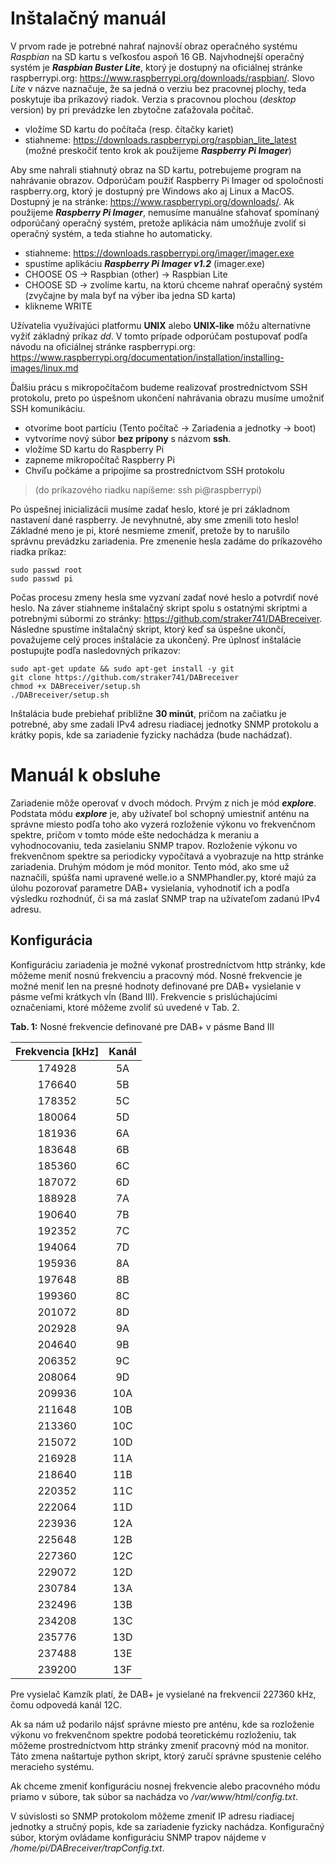 # Inštalačný manuál
V prvom rade je potrebné nahrať najnovší obraz operačného systému *Raspbian* na SD kartu s veľkosťou aspoň 16 GB. Najvhodnejší operačný systém je ***Raspbian Buster Lite***, ktorý je dostupný na oficiálnej stránke raspberrypi.org: https://www.raspberrypi.org/downloads/raspbian/. Slovo *Lite* v názve naznačuje, že sa jedná o verziu bez pracovnej plochy, teda poskytuje iba príkazový riadok. Verzia s pracovnou plochou (*desktop* version) by pri prevádzke len zbytočne zaťažovala počítač.
* vložíme SD kartu do počítača (resp. čítačky kariet)
* stiahneme: https://downloads.raspberrypi.org/raspbian_lite_latest
(možné preskočiť tento krok ak použijeme ***Raspberry Pi Imager***)

Aby sme nahrali stiahnutý obraz na SD kartu, potrebujeme program na nahrávanie obrazov. Odporúčam použiť Raspberry Pi Imager od spoločnosti raspberry.org, ktorý je dostupný pre Windows ako aj Linux a MacOS. Dostupný je na stránke: https://www.raspberrypi.org/downloads/. Ak použijeme ***Raspberry Pi Imager***, nemusíme manuálne sťahovať spomínaný odporúčaný operačný systém, pretože aplikácia nám umožňuje zvoliť si operačný systém, a teda stiahne ho automaticky.
* stiahneme: https://downloads.raspberrypi.org/imager/imager.exe 
* spustíme aplikáciu ***Raspberry Pi Imager v1.2*** (imager.exe)
* CHOOSE OS → Raspbian (other) → Raspbian Lite
* CHOOSE SD → zvolíme kartu, na ktorú chceme nahrať operačný systém (zvyčajne by mala byť na výber iba jedna SD karta)
* klikneme WRITE

Užívatelia využívajúci platformu **UNIX** alebo **UNIX-like** môžu alternatívne vyžiť základný príkaz *dd*. V tomto prípade odporúčam postupovať podľa návodu na oficiálnej stránke raspberrypi.org: https://www.raspberrypi.org/documentation/installation/installing-images/linux.md 

Ďalšiu prácu s mikropočítačom budeme realizovať prostredníctvom SSH protokolu, preto po úspešnom ukončení nahrávania obrazu musíme umožniť SSH komunikáciu. 
* otvoríme boot partíciu (Tento počítač → Zariadenia a jednotky → boot)
* vytvoríme nový súbor **bez prípony** s názvom **ssh**.
* vložíme SD kartu do Raspberry Pi
* zapneme mikropočítač Raspberry Pi
* Chvíľu počkáme a pripojíme sa prostredníctvom SSH protokolu
> (do príkazového riadku napíšeme: ssh pi@raspberrypi)

Po úspešnej inicializácii musíme zadať heslo, ktoré je pri základnom nastavení dané raspberry. Je nevyhnutné, aby sme zmenili toto heslo! Základné meno je pi, ktoré nesmieme zmeniť, pretože by to narušilo správnu prevádzku zariadenia. Pre zmenenie hesla zadáme do príkazového riadka príkaz:
```
sudo passwd root
sudo passwd pi
```
Počas procesu zmeny hesla sme vyzvaní zadať nové heslo a potvrdiť nové heslo.
Na záver stiahneme inštalačný skript spolu s ostatnými skriptmi a potrebnými súbormi zo stránky: https://github.com/straker741/DABreceiver. Následne spustíme inštalačný skript, ktorý keď sa úspešne ukončí, považujeme celý proces inštalácie za ukončený. Pre úplnosť inštalácie postupujte podľa nasledovných príkazov:
```
sudo apt-get update && sudo apt-get install -y git
git clone https://github.com/straker741/DABreceiver
chmod +x DABreceiver/setup.sh
./DABreceiver/setup.sh
```
Inštalácia bude prebiehať približne **30 minút**, pričom na začiatku je potrebné, aby sme zadali IPv4 adresu riadiacej jednotky SNMP protokolu a krátky popis, kde sa zariadenie fyzicky nachádza (bude nachádzať).



# Manuál k obsluhe
Zariadenie môže operovať v dvoch módoch. Prvým z nich je mód ***explore***. Podstata módu ***explore*** je, aby užívateľ bol schopný umiestniť anténu na správne miesto podľa toho ako vyzerá rozloženie výkonu vo frekvenčnom spektre, pričom v tomto móde ešte nedochádza k meraniu a vyhodnocovaniu, teda zasielaniu SNMP trapov. Rozloženie výkonu vo frekvenčnom spektre sa periodicky vypočítavá a vyobrazuje na http stránke zariadenia. Druhým módom je mód monitor. Tento mód, ako sme už naznačili, spúšťa nami upravené welle.io a SNMPhandler.py, ktoré majú za úlohu pozorovať parametre DAB+ vysielania, vyhodnotiť ich a podľa výsledku rozhodnúť, či sa má zaslať SNMP trap na užívateľom zadanú IPv4 adresu.

## Konfigurácia
Konfiguráciu zariadenia je možné vykonať prostredníctvom http stránky, kde môžeme meniť nosnú frekvenciu a pracovný mód. Nosné frekvencie je možné meniť len na presné hodnoty definované pre DAB+ vysielanie v pásme veľmi krátkych vĺn (Band III). Frekvencie s prislúchajúcimi označeniami, ktoré môžeme zvoliť sú uvedené v Tab. 2.

**Tab. 1:** Nosné frekvencie definované pre DAB+ v pásme Band III

| **Frekvencia [kHz]** | **Kanál** |
|:----------------:|:-----:|
| 174928           | 5A    |
| 176640           | 5B    |
| 178352           | 5C    |
| 180064           | 5D    |
| 181936           | 6A    |
| 183648           | 6B    |
| 185360           | 6C    |
| 187072           | 6D    |
| 188928           | 7A    |
| 190640           | 7B    |
| 192352           | 7C    |
| 194064           | 7D    |
| 195936           | 8A    |
| 197648           | 8B    |
| 199360           | 8C    |
| 201072           | 8D    |
| 202928           | 9A    |
| 204640           | 9B    |
| 206352           | 9C    |
| 208064           | 9D    |
| 209936           | 10A   |
| 211648           | 10B   |
| 213360           | 10C   |
| 215072           | 10D   |
| 216928           | 11A   |
| 218640           | 11B   |
| 220352           | 11C   |
| 222064           | 11D   |
| 223936           | 12A   |
| 225648           | 12B   |
| 227360           | 12C   |
| 229072           | 12D   |
| 230784           | 13A   |
| 232496           | 13B   |
| 234208           | 13C   |
| 235776           | 13D   |
| 237488           | 13E   |
| 239200           | 13F   |
 
Pre vysielač Kamzík platí, že DAB+ je vysielané na frekvencií 227360 kHz, čomu odpovedá kanál 12C.

Ak sa nám už podarilo nájsť správne miesto pre anténu, kde sa rozloženie výkonu vo frekvenčnom spektre podobá teoretickému rozloženiu, tak môžeme prostredníctvom http stránky zmeniť pracovný mód na monitor. Táto zmena naštartuje python skript, ktorý zaručí správne spustenie celého meracieho systému.

Ak chceme zmeniť konfiguráciu nosnej frekvencie alebo pracovného módu priamo v súbore, tak súbor sa nachádza vo */var/www/html/config.txt*. 

V súvislosti so SNMP protokolom môžeme zmeniť IP adresu riadiacej jednotky a stručný popis, kde sa zariadenie fyzicky nachádza. Konfiguračný súbor, ktorým ovládame konfiguráciu SNMP trapov nájdeme v */home/pi/DABreceiver/trapConfig.txt*.
